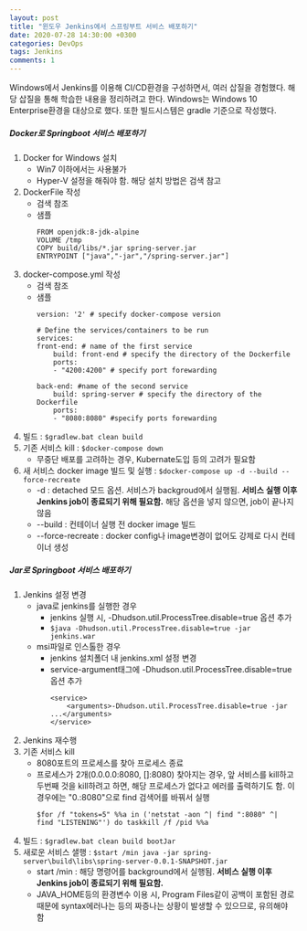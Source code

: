 ```yaml
---
layout: post
title: "윈도우 Jenkins에서 스프링부트 서비스 배포하기"
date: 2020-07-28 14:30:00 +0300
categories: DevOps
tags: Jenkins
comments: 1
---
```

Windows에서 Jenkins를 이용해 CI/CD환경을 구성하면서, 여러 삽질을 경험했다. 해당 삽질을 통해 학습한 내용을 정리하려고 한다. Windows는 Windows 10 Enterprise환경을 대상으로 했다. 또한 빌드시스템은 gradle 기준으로 작성했다.

##### Docker로 Springboot 서비스 배포하기
1. Docker for Windows 설치
    - Win7 이하에서는 사용불가
    - Hyper-V 설정을 해줘야 함. 해당 설치 방법은 검색 참고
2. DockerFile 작성
    - 검색 참조
    - 샘플
        ```
        FROM openjdk:8-jdk-alpine
        VOLUME /tmp
        COPY build/libs/*.jar spring-server.jar
        ENTRYPOINT ["java","-jar","/spring-server.jar"]
        ```
3. docker-compose.yml 작성
    - 검색 참조
    - 샘플
        ```
        version: '2' # specify docker-compose version
 
        # Define the services/containers to be run
        services:
        front-end: # name of the first service
            build: front-end # specify the directory of the Dockerfile
            ports:
            - "4200:4200" # specify port forewarding
        
        back-end: #name of the second service
            build: spring-server # specify the directory of the Dockerfile
            ports:
            - "8080:8080" #specify ports forewarding
        ```
4. 빌드 : `$gradlew.bat clean build`
5. 기존 서비스 kill : `$docker-compose down`
    - 무중단 배포를 고려하는 경우, Kubernate도입 등의 고려가 필요함
6. 새 서비스 docker image 빌드 및 실행 : `$docker-compose up -d --build --force-recreate`
    - -d : detached 모드 옵션. 서비스가 backgroud에서 실행됨. __서비스 실행 이후 Jenkins job이 종료되기 위해 필요함.__ 해당 옵션을 넣지 않으면, job이 끝나지 않음
    - --build : 컨테이너 실행 전 docker image 빌드
    - --force-recreate : docker config나 image변경이 없어도 강제로 다시 컨테이너 생성

##### Jar로 Springboot 서비스 배포하기
1. Jenkins 설정 변경
    - java로 jenkins를 실행한 경우
        - jenkins 실행 시, -Dhudson.util.ProcessTree.disable=true 옵션 추가
        - `$java -Dhudson.util.ProcessTree.disable=true -jar jenkins.war`
    - msi파일로 인스톨한 경우
        - jenkins 설치폴더 내 jenkins.xml 설정 변경
        - service-argument태그에 -Dhudson.util.ProcessTree.disable=true 옵션 추가
            ```
            <service>
                <arguments>-Dhudson.util.ProcessTree.disable=true -jar ...</arguments>
            </service>
            ```
2. Jenkins 재수행
3. 기존 서비스 kill
    - 8080포트의 프로세스를 찾아 프로세스 종료
    - 프로세스가 2개(0.0.0.0:8080, []:8080) 찾아지는 경우, 앞 서비스를 kill하고 두번째 것을 kill하려고 하면, 해당 프로세스가 없다고 에러를 출력하기도 함. 이 경우에는 "0.:8080"으로 find 검색어를 바꿔서 실행
        ```
        $for /f "tokens=5" %%a in ('netstat -aon ^| find ":8080" ^| find "LISTENING"') do taskkill /f /pid %%a
        ```
4. 빌드 : `$gradlew.bat clean build bootJar`
5. 새로운 서비스 샐행 : `$start /min java -jar spring-server\build\libs\spring-server-0.0.1-SNAPSHOT.jar`
    - start /min : 해당 명령어를 background에서 실행됨. __서비스 실행 이후 Jenkins job이 종료되기 위해 필요함.__
    - JAVA_HOME등의 환경변수 이용 시, Program Files같이 공백이 포함된 경로때문에 syntax에러나는 등의 짜증나는 상황이 발생할 수 있으므로, 유의해야 함

